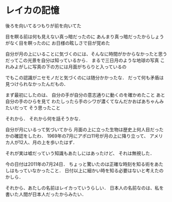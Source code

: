 # レイカの記憶

後ろを向いてるつもりが前を向いてた

目を瞑る前は何も見えない真っ暗だったのに
あんまり真っ暗だったからしょうがなく目を瞑ったのに
お日様の眩しさで目が覚めた

自分が月の上にいることに気づくのには、そんなに時間がかからなかったと思う
だってこの光景を自分は知っているから．
まるで三日月のような地球の写真
これみよがしに写真の下の方には月面がちらりと入っているの

でもこの認識がニセモノだと気づくのには随分かかったな．
だって何も矛盾は見つけられなかったんだもの．

まず最初にしたのは、
自分の手が自分の意志通りに動くのを確かめたこと
あと自分の手のひらを見て
わたしったら手のシワが濃くてなんだかおばあちゃんみたいだって
そう思ったこと

それから．
それから何を話そうかな．

自分が月にいるって気づいてから
月面の上に立った生物は歴史上何人目だったかの確認をしたわ．
1969年の7月にアポロ11号が月の上に降り立って、
アメリカ人が12人、月の上を歩いたはず．

それが実は嘘だっていう知識もあたしにはあったけど、
それは無視した．

今の日付は2011年の7月24日．
ちょっと驚いたのは正確な時刻を知る術をあたしはもっていなかったこと．
日付以上に細かい時を知る必要はないと考えたのかしら．

それから、あたしの名前はレイカっていうらしい．
日本人の名前なのは、私を書いた人間が日本人だったからみたい．
